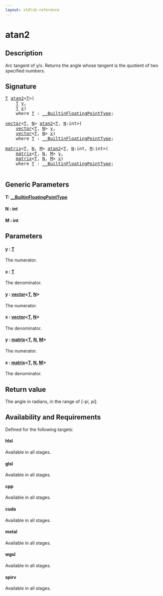 ```yaml
---
layout: stdlib-reference
---
```


# atan2

## Description

Arc tangent of y/x. Returns the angle whose tangent is the quotient of two specified numbers.



## Signature 

<pre>
<a href="atan2.md#typeparam-T" class="code_type">T</a> <a href="atan2.md">atan2</a>&lt;<a href="atan2.md#typeparam-T" class="code_type">T</a>&gt;(
    <a href="atan2.md#typeparam-T" class="code_type">T</a> <a href="atan2.md#decl-y" class="code_param">y</a>,
    <a href="atan2.md#typeparam-T" class="code_type">T</a> <a href="atan2.md#decl-x" class="code_param">x</a>)
    <span class='code_keyword'>where</span> <a href="atan2.md#typeparam-T" class="code_type">T</a> : <a href="../interfaces/0_builtinfloatingpointtype-029hm/index.md" class="code_type">__BuiltinFloatingPointType</a>;

<a href="../types/vector/index.md" class="code_type">vector</a>&lt;<a href="atan2.md#typeparam-T" class="code_type">T</a>, <a href="atan2.md#decl-N" class="code_var">N</a>&gt; <a href="atan2.md">atan2</a>&lt;<a href="atan2.md#typeparam-T" class="code_type">T</a>, <a href="atan2.md#decl-N" class="code_var">N</a>:<span class="code_keyword">int</span>&gt;(
    <a href="../types/vector/index.md" class="code_type">vector</a>&lt;<a href="atan2.md#typeparam-T" class="code_type">T</a>, <a href="atan2.md#decl-N" class="code_var">N</a>&gt; <a href="atan2.md#decl-y" class="code_param">y</a>,
    <a href="../types/vector/index.md" class="code_type">vector</a>&lt;<a href="atan2.md#typeparam-T" class="code_type">T</a>, <a href="atan2.md#decl-N" class="code_var">N</a>&gt; <a href="atan2.md#decl-x" class="code_param">x</a>)
    <span class='code_keyword'>where</span> <a href="atan2.md#typeparam-T" class="code_type">T</a> : <a href="../interfaces/0_builtinfloatingpointtype-029hm/index.md" class="code_type">__BuiltinFloatingPointType</a>;

<a href="../types/matrix/index.md" class="code_type">matrix</a>&lt;<a href="atan2.md#typeparam-T" class="code_type">T</a>, <a href="atan2.md#decl-N" class="code_var">N</a>, <a href="atan2.md#decl-M" class="code_var">M</a>&gt; <a href="atan2.md">atan2</a>&lt;<a href="atan2.md#typeparam-T" class="code_type">T</a>, <a href="atan2.md#decl-N" class="code_var">N</a>:<span class="code_keyword">int</span>, <a href="atan2.md#decl-M" class="code_var">M</a>:<span class="code_keyword">int</span>&gt;(
    <a href="../types/matrix/index.md" class="code_type">matrix</a>&lt;<a href="atan2.md#typeparam-T" class="code_type">T</a>, <a href="atan2.md#decl-N" class="code_var">N</a>, <a href="atan2.md#decl-M" class="code_var">M</a>&gt; <a href="atan2.md#decl-y" class="code_param">y</a>,
    <a href="../types/matrix/index.md" class="code_type">matrix</a>&lt;<a href="atan2.md#typeparam-T" class="code_type">T</a>, <a href="atan2.md#decl-N" class="code_var">N</a>, <a href="atan2.md#decl-M" class="code_var">M</a>&gt; <a href="atan2.md#decl-x" class="code_param">x</a>)
    <span class='code_keyword'>where</span> <a href="atan2.md#typeparam-T" class="code_type">T</a> : <a href="../interfaces/0_builtinfloatingpointtype-029hm/index.md" class="code_type">__BuiltinFloatingPointType</a>;

</pre>

## Generic Parameters

####  <a id="typeparam-T"></a>T: [\_\_BuiltinFloatingPointType](../interfaces/0_builtinfloatingpointtype-029hm/index.md)
####  <a id="decl-N"></a>N  : int
####  <a id="decl-M"></a>M  : int

## Parameters

####  <a id="decl-y"></a>y  : [T](atan2.md#typeparam-T)
The numerator.

####  <a id="decl-x"></a>x  : [T](atan2.md#typeparam-T)
The denominator.

####  <a id="decl-y"></a>y  : [vector](../types/vector/index.md)\<[T](../types/vector/index.md#typeparam-T), [N](../types/vector/index.md#decl-N)\>
The numerator.

####  <a id="decl-x"></a>x  : [vector](../types/vector/index.md)\<[T](../types/vector/index.md#typeparam-T), [N](../types/vector/index.md#decl-N)\>
The denominator.

####  <a id="decl-y"></a>y  : [matrix](../types/matrix/index.md)\<[T](../types/matrix/t-0.md), [N](../types/matrix/index.md#decl-N), [M](../types/matrix/index.md#decl-M)\>
The numerator.

####  <a id="decl-x"></a>x  : [matrix](../types/matrix/index.md)\<[T](../types/matrix/t-0.md), [N](../types/matrix/index.md#decl-N), [M](../types/matrix/index.md#decl-M)\>
The denominator.


## Return value
The angle in radians, in the range of [-pi, pi].


## Availability and Requirements

Defined for the following targets:

#### hlsl
Available in all stages.

#### glsl
Available in all stages.

#### cpp
Available in all stages.

#### cuda
Available in all stages.

#### metal
Available in all stages.

#### wgsl
Available in all stages.

#### spirv
Available in all stages.




<script>
// Fix .md links to .html when on ReadTheDocs
if (window.location.hostname.includes('readthedocs') || 
    window.location.hostname.includes('rtfd.io')) {
  document.addEventListener('DOMContentLoaded', function() {
    const links = document.querySelectorAll('a');
    links.forEach(link => {
      if (link.getAttribute('href') && link.getAttribute('href').endsWith('.md')) {
        link.href = link.href.replace(/\.md($|#|\?)/, '.html$1');
      }
    });
  });
}
</script>
